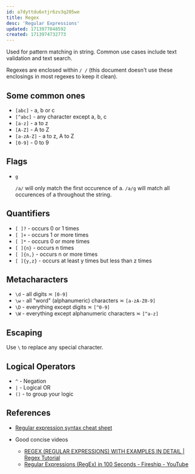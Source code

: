 ```yaml
---
id: a7dyttdu6xtjr6zv3q205we
title: Regex
desc: 'Regular Expressions'
updated: 1713977048592
created: 1713974732773
---
```


Used for pattern matching in string. Common use cases include text validation and text search.

Regexes are enclosed within `/ /` (this document doesn't use these enclosings in most regexes to keep it clean).

## Some common ones 

- `[abc]` - a, b or c
- `[^abc]` -  any character except a, b, c
- `[a-z]` - a to z
- `[A-Z]` - A to Z
- `[a-zA-Z]` - a to z, A to Z
- `[0-9]` - 0 to 9

## Flags

- `g`

    `/a/` will only match the first occurence of a.
    `/a/g` will match all occurences of a throughout the string.

## Quantifiers

- `[ ]?` - occurs 0 or 1 times
- `[ ]+` - occurs 1 or more times
- `[ ]*` - occurs 0 or more times
- `[ ]{n}` - occurs n times
- `[ ]{n,}` - occurs n or more times
- `[ ]{y,z}` - occurs at least y times but less than z times

## Metacharacters

- `\d` - all digits ≍ `[0-9]`
- `\w` - all "word" (alphanumeric) characters ≍  `[a-zA-Z0-9]`
- `\D` - everything except digits ≍ `[^0-9]`
- `\W` - everything except alphanumeric characters ≍ `[^a-z]`

## Escaping

Use `\` to replace any special character.


## Logical Operators

- `^` - Negation
- `|` - Logical OR
- `()` - to group your logic


## References

- [Regular expression syntax cheat sheet](https://developer.mozilla.org/en-US/docs/Web/JavaScript/Guide/Regular_Expressions/Cheatsheet)

- Good concise videos
    - [REGEX (REGULAR EXPRESSIONS) WITH EXAMPLES IN DETAIL | Regex Tutorial](https://www.youtube.com/watch?v=9RksQ5YT7FM&ab_channel=CrackConcepts)
    - [Regular Expressions (RegEx) in 100 Seconds - Fireship - YouTube](https://www.youtube.com/watch?v=sXQxhojSdZM&ab_channel=Fireship)